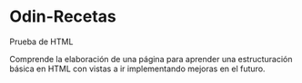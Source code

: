 # Odin-Recetas
Prueba de HTML

Comprende la elaboración de una página para aprender una estructuración básica en HTML con vistas a ir implementando mejoras en el futuro.

